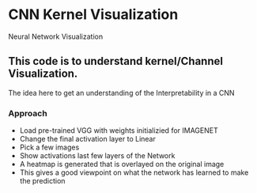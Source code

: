 # CNN Kernel Visualization
Neural Network Visualization


## This code is to understand kernel/Channel Visualization. 

The idea here to get an understanding of the Interpretability in a CNN

### Approach

- Load pre-trained VGG with weights initializied for IMAGENET
- Change the final activation layer to Linear
- Pick a few images
- Show activations last few layers of the Network
- A heatmap is generated that is overlayed on the original image
- This gives a good viewpoint on what the network has learned to make the prediction
